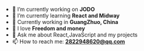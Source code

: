 - 🔭 I’m currently working on **JODO**
- 🌱 I’m currently learning **React and Midway**
- 👯 Currently working in **GuangZhuo, China**
- 🤔 I love **Freedom and money**
- 💬 Ask me about React,JavaScript and my projects
- 📫 How to reach me: **2822948620@qq.com**

